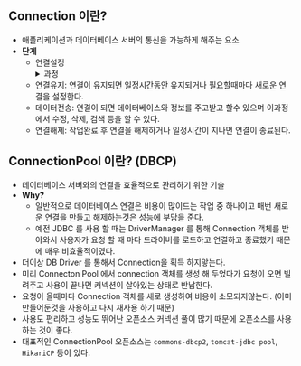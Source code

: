 ## Connection 이란?
- 애플리케이션과 데이터베이스 서버의 통신을 가능하게 해주는 요소
- **단계**
  - 연결설정
      <details>
      <summary>과정</summary>
          1. 애플리케이션은 DB Driver 를 통해 커넥션을 조회한다. <br>
          2. DB Driver는 TCP/IP 커넥션을 연결 함. <br> 
          3. DB Driver는 사용자이름, 비밀번호 ,호스트주소 의 정보를 DB에 던진다. <br>
          4. DB 는 위 정보로 내부인증을 완료하고 내부에 DB 세션을 생성한다. <br>
          5. DB 는 커넥션 생성이 완료되었다는 응답을 보낸다. <br>
          6. DB Driver는 커넥션 객체를 생성해서 애플리케이션에 반환한다. <br>
      </details>
  - 연결유지: 연결이 유지되면 일정시간동안 유지되거나 필요할때마다 새로운 연결을 설정한다.
  - 데이터전송: 연결이 되면 데이터베이스와 정보를 주고받고 할수 있으며 이과정에서 수정, 삭제, 검색 등을 할 수 있다.
  - 연결해제: 작업완료 후 연결을 해제하거나 일정시간이 지나면 연결이 종료된다.

## ConnectionPool 이란? (DBCP) 
- 데이터베이스 서버와의 연결을 효율적으로 관리하기 위한 기술
- **Why?**
  - 일반적으로 데이터베이스 연결은 비용이 많이드는 작업 중 하나이고 매번 새로운 연결을 만들고 해제하는것은 성능에 부담을 준다.
  - 예전 JDBC 를 사용 할 때는 DriverManager 를 통해 Connection 객체를 받아와서 사용자가 요청 할 때 마다 드라이버를 로드하고 연결하고 종료했기 때문에 매우 비효율적이였다.
- 더이상 DB Driver 를 통해서 Connection을 획득 하지앟는다.
- 미리 Connecton Pool 에서 connection 객체를 생성 해 두었다가 요청이 오면 빌려주고 사용이 끝나면 커넥션이 살아있는 상태로 반납한다.
- 요청이 올때마다 Connection 객체를 새로 생성하여 비용이 소모되지않는다. (이미 만들어둔것을 사용하고 다시 재사용 하기 때문)
- 사용도 편리하고 성능도 뛰어난 오픈소스 커넥션 풀이 많기 때문에 오픈소스를 사용하는 것이 좋다.
- 대표적인 ConnectionPool 오픈소스는 `commons-dbcp2`, `tomcat-jdbc pool`, `HikariCP` 등이 있다.
